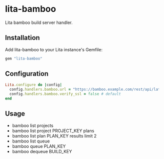 # lita-bamboo

Lita bamboo build server handler.

## Installation

Add lita-bamboo to your Lita instance's Gemfile:

``` ruby
gem "lita-bamboo"
```

## Configuration

```ruby
Lita.configure do |config|
  config.handlers.bamboo.url = "https://bamboo.example.com/rest/api/latest"  
  config.handlers.bamboo.verify_ssl = false # default
end
```
## Usage

* bamboo list projects
* bamboo list project PROJECT_KEY plans
* bamboo list plan PLAN_KEY results limit 2
* bamboo list queue
* bamboo queue PLAN_KEY
* bamboo dequeue BUILD_KEY
